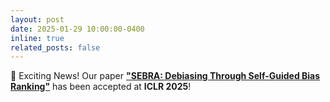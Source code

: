 ```yaml
---
layout: post
date: 2025-01-29 10:00:00-0400
inline: true
related_posts: false
---
```


🎊 Exciting News! Our paper **["SEBRA: Debiasing Through Self-Guided Bias Ranking"](https://kadarsh22.github.io/sebra_iclr25/)** has been accepted at **ICLR 2025**! 

